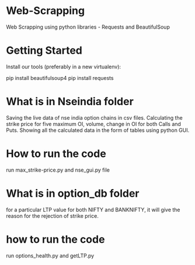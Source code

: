 # Web-Scrapping
Web Scrapping using python libraries - Requests and BeautifulSoup

# Getting Started
Install our tools (preferably in a new virtualenv):

pip install beautifulsoup4
pip install requests

# What is in Nseindia folder
Saving the live data of nse india option chains in csv files.
Calculating the strike price for five maximum OI, volume, change in OI for both Calls and Puts.
Showing all the calculated data in the form of tables using python GUI.

# How to run the code
run max_strike-price.py and nse_gui.py file

# What is in option_db folder
for a particular LTP value for both NIFTY and BANKNIFTY, it will give the reason for the rejection of strike price.

# how to run the code
run options_health.py and getLTP.py
